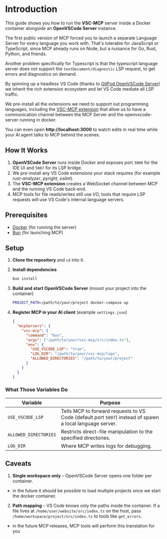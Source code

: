 # Introduction

This guide shows you how to run the **VSC-MCP** server inside a Docker container alongside an **OpenVSCode Server** instance.

The first public version of MCP forced you to launch a separate Language Server for every language you work with. That's tolerable for JavaScript or TypeScript, since MCP already runs on Node, but a nuisance for Go, Rust, Python, and friends.

Another problem specifically for Typescript is that the typescript language server does not support the `textDocument/diagnostic` LSP request, to get errors and diagnostics on demand.

By spinning up a headless VS Code (thanks to [GitPod OpenVSCode Server](https://github.com/gitpod-io/openvscode-server)) we inherit the rich extension ecosystem and let VS Code mediate all LSP traffic.

We pre-install all the extensions we need to support out programming languages, including the [VSC-MCP extension](./extension/README.md) that allow us to have a communication channel between the MCP Server and the openvscode-server running in docker.

You can even open **http://localhost:3000** to watch edits in real time while your AI agent talks to MCP behind the scenes.

## How It Works

1. **OpenVSCode Server** runs inside Docker and exposes port `3000` for the IDE UI and `5007` for its LSP bridge.
2. We pre-install any VS Code extensions your stack requires (for example _rust-analyzer_, _pyright_, _eslint_).
3. The **VSC-MCP extension** creates a WebSocket channel between MCP and the running VS Code back-end.
4. MCP tools for file reads/writes still use I/O, tools that require LSP requests will use VS Code's internal language servers.

## Prerequisites

- [Docker](https://www.docker.com/) (for running the server)
- [Bun](https://bun.sh/) (for launching MCP)

## Setup

1. **Clone the repository** and `cd` into it.
2. **Install dependencies**

   ```bash
   bun install
   ```

3. **Build and start OpenVSCode Server** (mount your project into the container)

   ```bash
   PROJECT_PATH=/path/to/your/project docker-compose up
   ```

4. **Register MCP in your AI client** (example `settings.json`)

   ```json
   {
     "mcpServers": {
       "vsc-mcp": {
         "command": "bun",
         "args": ["/path/to/your/vsc-mcp/src/index.ts"],
         "env": {
           "USE_VSCODE_LSP": "true",
           "LOG_DIR": "/path/to/your/vsc-mcp/logs",
           "ALLOWED_DIRECTORIES": "/path/to/your/project"
         }
       }
     }
   }
   ```

### What Those Variables Do

| Variable              | Purpose                                                                                                  |
| --------------------- | -------------------------------------------------------------------------------------------------------- |
| `USE_VSCODE_LSP`      | Tells MCP to forward requests to VS Code (default port `5007`) instead of spawn a local language server. |
| `ALLOWED_DIRECTORIES` | Restricts direct-file manipulation to the specified directories.                                         |
| `LOG_DIR`             | Where MCP writes logs for debugging.                                                                     |

## Caveats

1. **Single workspace only** – OpenVSCode Server opens one folder per container.
- in the future it should be possible to load multiple projects once we start the docker container.
2. **Path mapping** – VS Code knows only the paths inside the container. If a file lives at `/home/user/website/src/index.ts` on the host, pass `/home/workspace/project/src/index.ts` to tools like `get_errors`.
- in the future MCP releases, MCP tools will perform this translation for you
